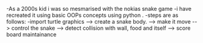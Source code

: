 -As a 2000s kid i was so mesmarised with the nokias snake game 
-i have recreated it using basic OOPs concepts using python .
-steps are as follows:
-import turtle graphics
--> create a snake body.
--> make it move
--> control the snake
--> detect collision with wall, food and itself
--> score board maintainance
